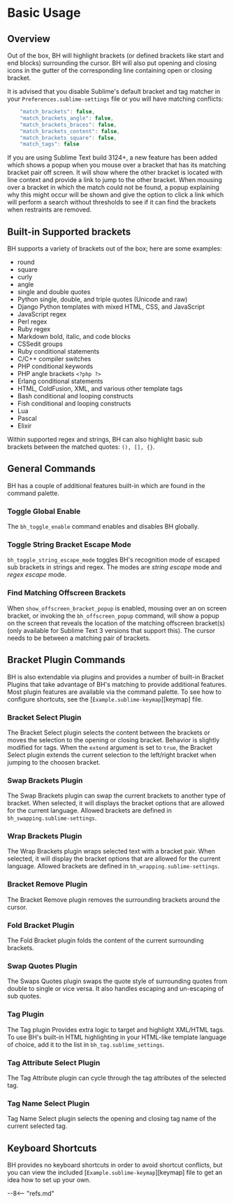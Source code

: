 # Basic Usage

## Overview

Out of the box, BH will highlight brackets (or defined brackets like start and end blocks) surrounding the cursor.  BH will also put opening and closing icons in the gutter of the corresponding line containing open or closing bracket.

It is advised that you disable Sublime's default bracket and tag matcher in your `Preferences.sublime-settings` file or you will have matching conflicts:

```js
    "match_brackets": false,
    "match_brackets_angle": false,
    "match_brackets_braces": false,
    "match_brackets_content": false,
    "match_brackets_square": false,
    "match_tags": false
```

If you are using Sublime Text build 3124+, a new feature has been added which shows a popup when you mouse over a bracket that has its matching bracket pair off screen.  It will show where the other bracket is located with line context and provide a link to jump to the other bracket.  When mousing over a bracket in which the match could not be found, a popup explaining why this might occur will be shown and give the option to click a link which will perform a search without thresholds to see if it can find the brackets when restraints are removed.

## Built-in Supported brackets

BH supports a variety of brackets out of the box; here are some examples:

- round
- square
- curly
- angle
- single and double quotes
- Python single, double, and triple quotes (Unicode and raw)
- Django Python templates with mixed HTML, CSS, and JavaScript
- JavaScript regex
- Perl regex
- Ruby regex
- Markdown bold, italic, and code blocks
- CSSedit groups
- Ruby conditional statements
- C/C++ compiler switches
- PHP conditional keywords
- PHP angle brackets `<?php ?>`
- Erlang conditional statements
- HTML, ColdFusion, XML, and various other template tags
- Bash conditional and looping constructs
- Fish conditional and looping constructs
- Lua
- Pascal
- Elixir

Within supported regex and strings, BH can also highlight basic sub brackets between the matched quotes: `(), [], {}`.

## General Commands

BH has a couple of additional features built-in which are found in the command palette.

### Toggle Global Enable

The `bh_toggle_enable` command enables and disables BH globally.

### Toggle String Bracket Escape Mode

`bh_toggle_string_escape_mode` toggles BH's recognition mode of escaped sub brackets in strings and regex.  The modes are *string escape* mode and *regex escape* mode.

### Find Matching Offscreen Brackets

When `show_offscreen_bracket_popup` is enabled, mousing over an on screen bracket, or invoking the `bh_offscreen_popup` command, will show a popup on the screen that reveals the location of the matching offscreen bracket(s) (only available for Sublime Text 3 versions that support this).  The cursor needs to be between a matching pair of brackets.

## Bracket Plugin Commands

BH is also extendable via plugins and provides a number of built-in Bracket Plugins that take advantage of BH's matching to provide additional features.  Most plugin features are available via the command palette.  To see how to configure shortcuts, see the [`Example.sublime-keymap`][keymap] file.

### Bracket Select Plugin

The Bracket Select plugin selects the content between the brackets or moves the selection to the opening or closing bracket.  Behavior is slightly modified for tags.  When the `extend` argument is set to `true`, the Bracket Select plugin extends the current selection to the left/right bracket when jumping to the choosen bracket.

### Swap Brackets Plugin

The Swap Brackets plugin can swap the current brackets to another type of bracket.  When selected, it will displays the bracket options that are allowed for the current language.  Allowed brackets are defined in `bh_swapping.sublime-settings`.

### Wrap Brackets Plugin

The Wrap Brackets plugin wraps selected text with a bracket pair.  When selected, it will display the bracket options that are allowed for the current language.  Allowed brackets are defined in `bh_wrapping.sublime-settings`.

### Bracket Remove Plugin

The Bracket Remove plugin removes the surrounding brackets around the cursor.

### Fold Bracket Plugin

The Fold Bracket plugin folds the content of the current surrounding brackets.

### Swap Quotes Plugin

The Swaps Quotes plugin swaps the quote style of surrounding quotes from double to single or vice versa.  It also handles escaping and un-escaping of sub quotes.

### Tag Plugin

The Tag plugin Provides extra logic to target and highlight XML/HTML tags.  To use BH's built-in HTML highlighting in your HTML-like template language of choice, add it to the list in `bh_tag.sublime_settings`.

### Tag Attribute Select Plugin

The Tag Attribute plugin can cycle through the tag attributes of the selected tag.

### Tag Name Select Plugin

Tag Name Select plugin selects the opening and closing tag name of the current selected tag.

## Keyboard Shortcuts

BH provides no keyboard shortcuts in order to avoid shortcut conflicts, but you can view the included [`Example.sublime-keymap`][keymap] file to get an idea how to set up your own.

--8<-- "refs.md"
